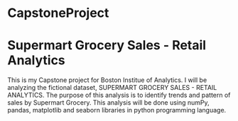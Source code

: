 # CapstoneProject
# Supermart Grocery Sales - Retail Analytics

This is my Capstone project for Boston Institue of Analytics. I will be analyzing the fictional dataset, SUPERMART GROCERY SALES - RETAIL ANALYTICS. The purpose of this analysis is to identify trends and pattern of sales by Supermart Grocery. This analysis will be done using numPy, pandas, matplotlib and seaborn libraries in python programming language.
